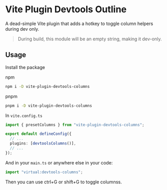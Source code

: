 # Vite Plugin Devtools Outline

A dead-simple Vite plugin that adds a hotkey to toggle column helpers during dev only.

> During build, this module will be an empty string, making it dev-only.

## Usage

Install the package

npm

```bash
npm i -D vite-plugin-devtools-columns
```

pnpm

```bash
pnpm i -D vite-plugin-devtools-columns
```

In `vite.config.ts`

```typescript
import { presetColumns } from "vite-plugin-devtools-columns";

export default defineConfig({
  // ...
  plugins: [devtoolsColumns()],
  // ...
});
```

And in your `main.ts` or anywhere else in your code:

```javascript
import "virtual:devtools-columns";
```

Then you can use ctrl+G or shift+G to toggle columnss.
